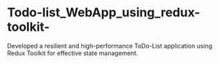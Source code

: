 # Todo-list_WebApp_using_redux-toolkit-
Developed a resilient and high-performance ToDo-List application using Redux Toolkit for effective state management.
